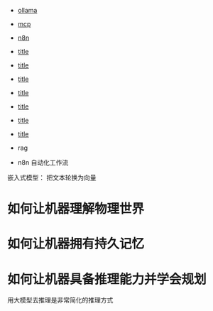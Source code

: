 - [ollama](/ai/ollama.html)
- [mcp](/ai/mcp/index.html)
- [n8n](/ai/n8n/index.html)
- [title](/ai/title.md)
- [title](/ai/title.md)
- [title](/ai/title.md)
- [title](/ai/title.md)
- [title](/ai/title.md)
- [title](/ai/title.md)
- [title](/ai/title.md)

- rag
- n8n 自动化工作流

嵌入式模型：
把文本轮换为向量

# 如何让机器理解物理世界

# 如何让机器拥有持久记忆

# 如何让机器具备推理能力并学会规划

用大模型去推理是非常简化的推理方式
